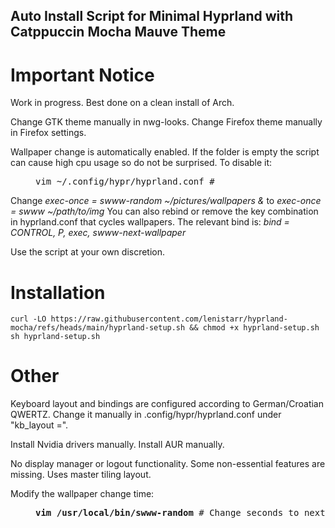 ## Auto Install Script for Minimal Hyprland with Catppuccin Mocha Mauve Theme 
# Important Notice
Work in progress. Best done on a clean install of Arch.

Change GTK theme manually in nwg-looks. Change Firefox theme manually in Firefox settings.

Wallpaper change is automatically enabled. If the folder is empty the script can cause high cpu usage so do not be surprised. To disable it:
<dl><dd>
<pre>
vim ~/.config/hypr/hyprland.conf #
</pre>
</dd></dl>
 Change <i>exec-once = swww-random ~/pictures/wallpapers &</i> to <i>exec-once = swww ~/path/to/img</i>
You can also rebind or remove the key combination in hyprland.conf that cycles wallpapers. The relevant bind is:  <i>bind = CONTROL,         P,          exec,                   swww-next-wallpaper </i>

Use the script at your own discretion.

# Installation
```
curl -LO https://raw.githubusercontent.com/lenistarr/hyprland-mocha/refs/heads/main/hyprland-setup.sh && chmod +x hyprland-setup.sh
sh hyprland-setup.sh
```
# Other 
Keyboard layout and bindings are configured according to German/Croatian QWERTZ. Change it manually in .config/hypr/hyprland.conf under "kb_layout =".

Install Nvidia drivers manually. Install AUR manually.

No display manager or logout functionality. Some non-essential features are missing. Uses master tiling layout. 

Modify the wallpaper change time: 
<dl><dd>
<pre>
<b>vim /usr/local/bin/swww-random</b> # Change seconds to next image under <i>INTERVAL=[seconds]</i>
</pre>
</dd></dl>
